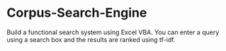 # Corpus-Search-Engine
Build a functional search system using Excel VBA. You can enter a query using a search box and the results are ranked using tf-idf.
